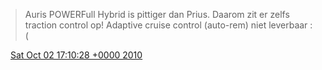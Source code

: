 > Auris POWERFull Hybrid is pittiger dan Prius\. Daarom zit er zelfs traction control op\!  Adaptive cruise control \(auto\-rem\) niet leverbaar :\(

<img src="../../media/tweet.ico" width="12" /> [Sat Oct 02 17:10:28 +0000 2010](https://twitter.com/DromerDenker/status/26191857469)